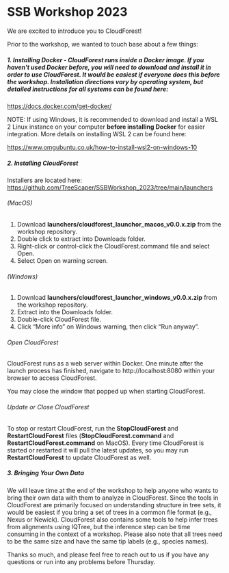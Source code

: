 # SSB Workshop 2023 

We are excited to introduce you to CloudForest!

Prior to the workshop, we wanted to touch base about a few things:

##### 1. Installing Docker - CloudForest runs inside a Docker image. If you haven't used Docker before, you will need to download and install it in order to use CloudForest. It would be easiest if everyone does this before the workshop. Installation directions vary by operating system, but detailed instructions for all systems can be found here:

https://docs.docker.com/get-docker/

NOTE: If using Windows, it is recommended to download and install a WSL 2 Linux instance on your computer **before installing Docker** for easier integration. More details on installing WSL 2 can be found here:

https://www.omgubuntu.co.uk/how-to-install-wsl2-on-windows-10

##### 2. Installing CloudForest

Installers are located here: https://github.com/TreeScaper/SSBWorkshop_2023/tree/main/launchers

###### (MacOS)
1. Download **launchers/cloudforest_launchor_macos_v0.0.x.zip** from the workshop repository.
2. Double click to extract into Downloads folder.
3. Right-click or control-click the CloudForest.command file and select Open.
4. Select Open on warning screen.

###### (Windows)
1. Download **launchers/cloudforest_launchor_windows_v0.0.x.zip** from the workshop repository.
2. Extract into the Downloads folder.
3. Double-click CloudForest file.
4. Click “More info” on Windows warning, then click “Run anyway”.

###### Open CloudForest
CloudForest runs as a web server within Docker. One minute after the launch process has finished, navigate to http://localhost:8080 within your browser to access CloudForest.

You may close the window that popped up when starting CloudForest.

###### Update or Close CloudForest
To stop or restart CloudForest, run the **StopCloudForest** and **RestartCloudForest** files (**StopCloudForest.command** and **RestartCloudForest.command** on MacOS). Every time CloudForest is started or restarted it will pull the latest updates, so you may run **RestartCloudForest** to update CloudForest as well.

##### 3. Bringing Your Own Data
We will leave time at the end of the workshop to help anyone who wants to bring their own data with them to analyze in CloudForest. Since the tools in CloudForest are primarily focused on understanding structure in tree sets, it would be easiest if you bring a set of trees in a common file format (e.g., Nexus or Newick). CloudForest also contains some tools to help infer trees from alignments using IQTree, but the inference step can be time consuming in the context of a workshop. Please also note that all trees need to be the same size and have the same tip labels (e.g., species names).

Thanks so much, and please feel free to reach out to us if you have any questions or run into any problems before Thursday.
